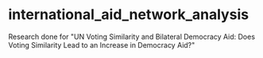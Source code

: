 # international_aid_network_analysis
Research done for "UN Voting Similarity and Bilateral Democracy Aid: Does Voting Similarity Lead to an Increase in Democracy Aid?"
